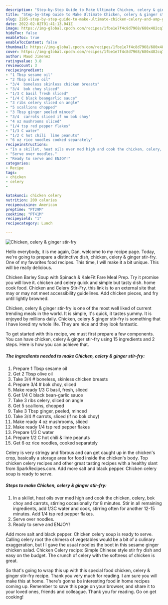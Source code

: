 ```yaml
---
description: "Step-by-Step Guide to Make Ultimate Chicken, celery & ginger stir-fry"
title: "Step-by-Step Guide to Make Ultimate Chicken, celery & ginger stir-fry"
slug: 2285-step-by-step-guide-to-make-ultimate-chicken-celery-and-amp-ginger-stir-fry
date: 2022-02-02T01:41:13.041Z
image: https://img-global.cpcdn.com/recipes/1fbe1e7f4c8d7968/680x482cq70/chicken-celery-ginger-stir-fry-recipe-main-photo.jpg
hideToc: false
enableToc: true
enableTocContent: false
thumbnail: https://img-global.cpcdn.com/recipes/1fbe1e7f4c8d7968/680x482cq70/chicken-celery-ginger-stir-fry-recipe-main-photo.jpg
cover: https://img-global.cpcdn.com/recipes/1fbe1e7f4c8d7968/680x482cq70/chicken-celery-ginger-stir-fry-recipe-main-photo.jpg
author: Maud Jimenez
ratingvalue: 3.8
reviewcount: 3
recipeingredient:
- "1 Tbsp sesame oil"
- "2 Tbsp olive oil"
- "3/4  boneless skinless chicken breasts"
- "3/4  bok choy sliced"
- "1/3 C basil fresh sliced"
- "1/4 C black beangarlic sauce"
- "3 ribs celery sliced on angle"
- "5 scallions chopped"
- "3 Tbsp ginger peeled minced"
- "3/4  carrots sliced if no bok choy"
- "4 oz mushrooms sliced"
- "1/4 tsp red pepper flakes"
- "1/3 C water"
- "1/2 C hot chili  lime peanuts"
- "6 oz rice noodles cooked separately"
recipeinstructions:
- "In a skillet, heat oils over med high and cook the chicken, celery, bok choy and carrots, stirring occasionally for 8 minutes. Stir in all remaining ingredients, add 1/3C water and cook, stirring often for another 12-15 minutes. Add 1/4 tsp red pepper flakes."
- "Serve over noodles."
- "Ready to serve and ENJOY!"
categories:
- Recipe
tags:
- chicken
- celery
- 

katakunci: chicken celery  
nutrition: 200 calories
recipecuisine: American
preptime: "PT29M"
cooktime: "PT41M"
recipeyield: "1"
recipecategory: Lunch

---
```



![Chicken, celery & ginger stir-fry](https://img-global.cpcdn.com/recipes/1fbe1e7f4c8d7968/680x482cq70/chicken-celery-ginger-stir-fry-recipe-main-photo.jpg)

Hello everybody, it is me again, Dan, welcome to my recipe page. Today, we're going to prepare a distinctive dish, chicken, celery & ginger stir-fry. One of my favorites food recipes. This time, I will make it a bit unique. This will be really delicious.

Chicken Barley Soup with Spinach & KaleFit Fare Meal Prep. Try it promise you will love it. chicken and celery quick and simple but tasty dish. home cook food. Chicken and Celery Stir-Fry. this link is to an external site that may or may not meet accessibility guidelines. Add chicken pieces, and fry until lightly browned.

Chicken, celery & ginger stir-fry is one of the most well liked of current trending meals in the world. It is simple, it's quick, it tastes yummy. It is enjoyed by millions daily. Chicken, celery & ginger stir-fry is something that I have loved my whole life. They are nice and they look fantastic.


To get started with this recipe, we must first prepare a few components. You can have chicken, celery & ginger stir-fry using 15 ingredients and 2 steps. Here is how you can achieve that.

<!--inarticleads1-->

##### The ingredients needed to make Chicken, celery & ginger stir-fry:

1. Prepare 1 Tbsp sesame oil
1. Get 2 Tbsp olive oil
1. Take 3/4 # boneless, skinless chicken breasts
1. Prepare 3/4 # bok choy, sliced
1. Make ready 1/3 C basil, fresh, sliced
1. Get 1/4 C black bean-garlic sauce
1. Take 3 ribs celery, sliced on angle
1. Get 5 scallions, chopped
1. Take 3 Tbsp ginger, peeled, minced
1. Take 3/4 # carrots, sliced (if no bok choy)
1. Make ready 4 oz mushrooms, sliced
1. Make ready 1/4 tsp red pepper flakes
1. Prepare 1/3 C water
1. Prepare 1/2 C hot chili & lime peanuts
1. Get 6 oz rice noodles, cooked separately


Celery is very stringy and fibrous and can get caught up in the chicken&#39;s crop, basically a storage area for food inside the chicken&#39;s body. Top chicken celery recipes and other great tasting recipes with a healthy slant from SparkRecipes.com. Add more salt and black pepper. Chicken celery soup is ready to serve. 

<!--inarticleads2-->

##### Steps to make Chicken, celery & ginger stir-fry:

1. In a skillet, heat oils over med high and cook the chicken, celery, bok choy and carrots, stirring occasionally for 8 minutes. Stir in all remaining ingredients, add 1/3C water and cook, stirring often for another 12-15 minutes. Add 1/4 tsp red pepper flakes.
1. Serve over noodles.
1. Ready to serve and ENJOY!

Add more salt and black pepper. Chicken celery soup is ready to serve. Calling celery root the chimera of vegetables would be a bit of a culinary exaggeration, but I I gave the usual noodles the boot in this sesame ginger chicken salad. Chicken Celery recipe: Simple Chinese style stir fry dish and easy on the budget. The crunch of celery with the softness of chicken is great. 

So that's going to wrap this up with this special food chicken, celery & ginger stir-fry recipe. Thank you very much for reading. I am sure you will make this at home. There's gonna be interesting food in home recipes coming up. Remember to save this page on your browser, and share it to your loved ones, friends and colleague. Thank you for reading. Go on get cooking!
